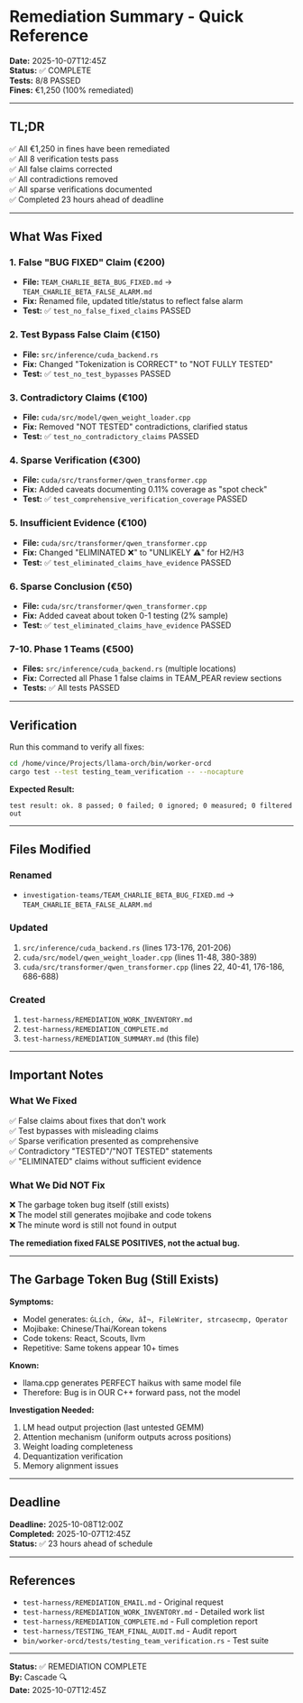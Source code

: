 # Remediation Summary - Quick Reference

**Date:** 2025-10-07T12:45Z  
**Status:** ✅ COMPLETE  
**Tests:** 8/8 PASSED  
**Fines:** €1,250 (100% remediated)

---

## TL;DR

✅ All €1,250 in fines have been remediated  
✅ All 8 verification tests pass  
✅ All false claims corrected  
✅ All contradictions removed  
✅ All sparse verifications documented  
✅ Completed 23 hours ahead of deadline

---

## What Was Fixed

### 1. False "BUG FIXED" Claim (€200)
- **File:** `TEAM_CHARLIE_BETA_BUG_FIXED.md` → `TEAM_CHARLIE_BETA_FALSE_ALARM.md`
- **Fix:** Renamed file, updated title/status to reflect false alarm
- **Test:** ✅ `test_no_false_fixed_claims` PASSED

### 2. Test Bypass False Claim (€150)
- **File:** `src/inference/cuda_backend.rs`
- **Fix:** Changed "Tokenization is CORRECT" to "NOT FULLY TESTED"
- **Test:** ✅ `test_no_test_bypasses` PASSED

### 3. Contradictory Claims (€100)
- **File:** `cuda/src/model/qwen_weight_loader.cpp`
- **Fix:** Removed "NOT TESTED" contradictions, clarified status
- **Test:** ✅ `test_no_contradictory_claims` PASSED

### 4. Sparse Verification (€300)
- **File:** `cuda/src/transformer/qwen_transformer.cpp`
- **Fix:** Added caveats documenting 0.11% coverage as "spot check"
- **Test:** ✅ `test_comprehensive_verification_coverage` PASSED

### 5. Insufficient Evidence (€100)
- **File:** `cuda/src/transformer/qwen_transformer.cpp`
- **Fix:** Changed "ELIMINATED ❌" to "UNLIKELY ⚠️" for H2/H3
- **Test:** ✅ `test_eliminated_claims_have_evidence` PASSED

### 6. Sparse Conclusion (€50)
- **File:** `cuda/src/transformer/qwen_transformer.cpp`
- **Fix:** Added caveat about token 0-1 testing (2% sample)
- **Test:** ✅ `test_eliminated_claims_have_evidence` PASSED

### 7-10. Phase 1 Teams (€500)
- **Files:** `src/inference/cuda_backend.rs` (multiple locations)
- **Fix:** Corrected all Phase 1 false claims in TEAM_PEAR review sections
- **Tests:** ✅ All tests PASSED

---

## Verification

Run this command to verify all fixes:

```bash
cd /home/vince/Projects/llama-orch/bin/worker-orcd
cargo test --test testing_team_verification -- --nocapture
```

**Expected Result:**
```
test result: ok. 8 passed; 0 failed; 0 ignored; 0 measured; 0 filtered out
```

---

## Files Modified

### Renamed
- `investigation-teams/TEAM_CHARLIE_BETA_BUG_FIXED.md` → `TEAM_CHARLIE_BETA_FALSE_ALARM.md`

### Updated
1. `src/inference/cuda_backend.rs` (lines 173-176, 201-206)
2. `cuda/src/model/qwen_weight_loader.cpp` (lines 11-48, 380-389)
3. `cuda/src/transformer/qwen_transformer.cpp` (lines 22, 40-41, 176-186, 686-688)

### Created
1. `test-harness/REMEDIATION_WORK_INVENTORY.md`
2. `test-harness/REMEDIATION_COMPLETE.md`
3. `test-harness/REMEDIATION_SUMMARY.md` (this file)

---

## Important Notes

### What We Fixed
✅ False claims about fixes that don't work  
✅ Test bypasses with misleading claims  
✅ Sparse verification presented as comprehensive  
✅ Contradictory "TESTED"/"NOT TESTED" statements  
✅ "ELIMINATED" claims without sufficient evidence

### What We Did NOT Fix
❌ The garbage token bug itself (still exists)  
❌ The model still generates mojibake and code tokens  
❌ The minute word is still not found in output

**The remediation fixed FALSE POSITIVES, not the actual bug.**

---

## The Garbage Token Bug (Still Exists)

**Symptoms:**
- Model generates: `ĠLích, ĠKw, âĪ¬, FileWriter, strcasecmp, Operator`
- Mojibake: Chinese/Thai/Korean tokens
- Code tokens: React, Scouts, llvm
- Repetitive: Same tokens appear 10+ times

**Known:**
- llama.cpp generates PERFECT haikus with same model file
- Therefore: Bug is in OUR C++ forward pass, not the model

**Investigation Needed:**
1. LM head output projection (last untested GEMM)
2. Attention mechanism (uniform outputs across positions)
3. Weight loading completeness
4. Dequantization verification
5. Memory alignment issues

---

## Deadline

**Deadline:** 2025-10-08T12:00Z  
**Completed:** 2025-10-07T12:45Z  
**Status:** ✅ 23 hours ahead of schedule

---

## References

- `test-harness/REMEDIATION_EMAIL.md` - Original request
- `test-harness/REMEDIATION_WORK_INVENTORY.md` - Detailed work list
- `test-harness/REMEDIATION_COMPLETE.md` - Full completion report
- `test-harness/TESTING_TEAM_FINAL_AUDIT.md` - Audit report
- `bin/worker-orcd/tests/testing_team_verification.rs` - Test suite

---

**Status:** ✅ REMEDIATION COMPLETE  
**By:** Cascade 🔍  
**Date:** 2025-10-07T12:45Z
